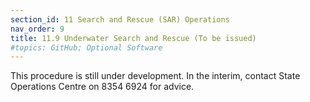 ```yaml
---
section_id: 11 Search and Rescue (SAR) Operations
nav_order: 9
title: 11.9 Underwater Search and Rescue (To be issued)
#topics: GitHub; Optional Software
---
```


This procedure is still under development. In the interim, contact State Operations Centre on 8354 6924 for advice.